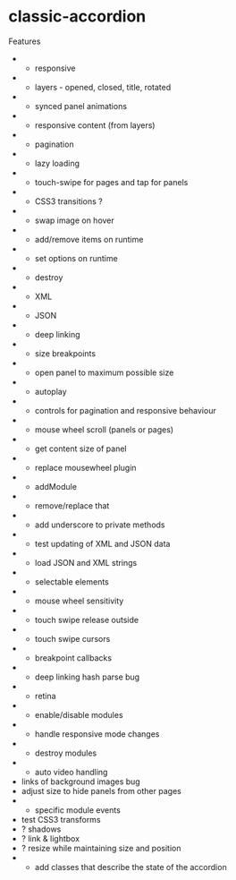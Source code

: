 classic-accordion
=================

Features

* + responsive
* + layers - opened, closed, title, rotated
* + synced panel animations
* + responsive content (from layers)
* + pagination
* + lazy loading
* + touch-swipe for pages and tap for panels
* + CSS3 transitions ?
* + swap image on hover
* + add/remove items on runtime
* + set options on runtime
* + destroy
* + XML
* + JSON
* + deep linking
* + size breakpoints
* + open panel to maximum possible size
* + autoplay
* + controls for pagination and responsive behaviour
* + mouse wheel scroll (panels or pages)
* + get content size of panel
* + replace mousewheel plugin
* + addModule
* + remove/replace that
* + add underscore to private methods
* + test updating of XML and JSON data
* + load JSON and XML strings
* + selectable elements
* + mouse wheel sensitivity
* + touch swipe release outside
* + touch swipe cursors
* + breakpoint callbacks
* + deep linking hash parse bug
* + retina
* + enable/disable modules
* + handle responsive mode changes
* + destroy modules
* + auto video handling
* links of background images bug
* adjust size to hide panels from other pages
* + specific module events
* test CSS3 transforms
* ? shadows
* ? link & lightbox
* ? resize while maintaining size and position
* + add classes that describe the state of the accordion